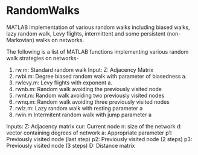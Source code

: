 # RandomWalks
MATLAB implementation of various random walks including biased walks, lazy random walk, Levy flights, intermittent and some persistent (non-Markovian) walks on networks.   

The following is a list of MATLAB functions implementing various random walk strategies on networks-

1. rw.m: Standard random walk Input: Z: Adjacency Matrix
2. rwbi.m: Degree biased random walk with parameter of biasedness a.
3. rwlevy.m: Levy flights with exponent a.
4. rwnb.m: Random walk avoiding the previously visited node
5. rwnt.m: Random walk avoiding two previously visited nodes
6. rwnq.m: Random walk avoiding three previously visited nodes
7. rwlz.m: Lazy random walk with resting parameter a
8. rwin.m Intermitent random walk with jump parameter a

Inputs:
Z: Adjacency matrix
cur: Current node
n: size of the network
d: vector containing degrees of network
a: Appropriate parameter
p1: Previously visited node (last step)
p2: Previously visited node (2 steps) 
p3: Previously visited node (3 steps) 
D: Distance matrix
